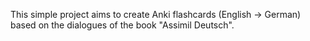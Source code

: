 This simple project aims to create Anki flashcards (English -> German) based on the dialogues of the book "Assimil Deutsch".

